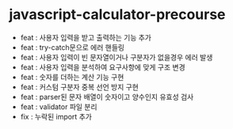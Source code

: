 # javascript-calculator-precourse

- feat : 사용자 입력을 받고 출력하는 기능 추가
- feat : try-catch문으로 에러 핸들링
- feat : 사용자 입력이 빈 문자열이거나 구분자가 없을경우 에러 발생
- feat : 사용자 입력을 분석하여 요구사항에 맞게 구조 변경
- feat : 숫자를 더하는 계산 기능 구현
- feat : 커스텀 구분자 중복 선언 방지 구현
- feat : parser된 문자 배열이 숫자이고 양수인지 유효성 검사
- feat : validator 파일 분리
- fix : 누락된 import 추가
